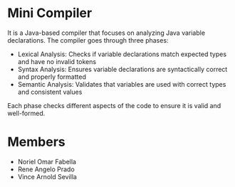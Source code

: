 # Mini Compiler 
It is a Java-based compiler that focuses on analyzing Java variable declarations. The compiler goes through three phases: 

- Lexical Analysis: Checks if variable declarations match expected types and have no invalid tokens
- Syntax Analysis: Ensures variable declarations are syntactically correct and properly formatted
- Semantic Analysis: Validates that variables are used with correct types and consistent values

Each phase checks different aspects of the code to ensure it is valid and well-formed.

# Members
- Noriel Omar Fabella
- Rene Angelo Prado
- Vince Arnold Sevilla
